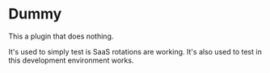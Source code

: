 # Dummy

This a plugin that does nothing.

It's used to simply test is SaaS rotations are working.
It's also used to test in this development environment works.